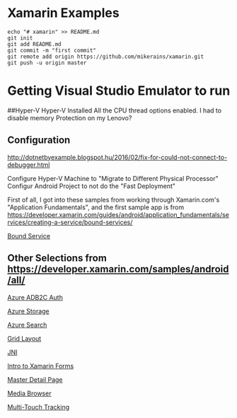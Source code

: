 # Xamarin Examples

```` cli
echo "# xamarin" >> README.md
git init
git add README.md
git commit -m "first commit"
git remote add origin https://github.com/mikerains/xamarin.git
git push -u origin master
````

# Getting Visual Studio Emulator to run
##Hyper-V
Hyper-V Installed
All the CPU thread options enabled.  I had to disable memory Protection on my Lenovo?

## Configuration
http://dotnetbyexample.blogspot.hu/2016/02/fix-for-could-not-connect-to-debugger.html

Configure Hyper-V Machine to "Migrate to Different Physical Processor"
Configur Android Project to not do the "Fast Deployment"



First of all, I got into these samples from working through Xamarin.com's "Application Fundamentals", and the first sample app is from https://developer.xamarin.com/guides/android/application_fundamentals/services/creating-a-service/bound-services/

[Bound Service](https://developer.xamarin.com/samples/monodroid/ApplicationFundamentals/ServiceSamples/BoundServiceDemo/)

## Other Selections from https://developer.xamarin.com/samples/android/all/

[Azure ADB2C Auth](https://developer.xamarin.com/samples/xamarin-forms/WebServices/AzureADB2CAuth/)

[Azure Storage](https://developer.xamarin.com/samples/xamarin-forms/WebServices/AzureStorage/)

[Azure Search](https://developer.xamarin.com/samples/xamarin-forms/WebServices/AzureSearch/)

[Grid Layout](https://developer.xamarin.com/samples/xamarin-forms/FormsGridLayout/)

[JNI](https://developer.xamarin.com/samples/monodroid/JNIDemo/)

[Intro to Xamarin Forms](https://developer.xamarin.com/samples/xamarin-forms/GettingStarted/)

[Master Detail Page](https://developer.xamarin.com/samples/xamarin-forms/Navigation/MasterDetailPage/)

[Media Browser](https://developer.xamarin.com/samples/monodroid/android5.0/MediaBrowserService/)

[Multi-Touch Tracking](https://developer.xamarin.com/samples/monodroid/ApplicationFundamentals/FingerPaint/)

